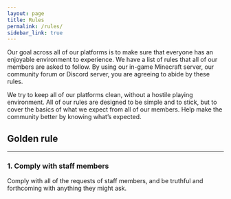 ```yaml
---
layout: page
title: Rules
permalink: /rules/
sidebar_link: true
---
```


Our goal across all of our platforms is to make sure that everyone has an enjoyable environment to experience. We have a list of rules that all of our members are asked to follow. By using our in-game Minecraft server, our community forum or Discord server, you are agreeing to abide by these rules.

We try to keep all of our platforms clean, without a hostile playing environment. All of our rules are designed to be simple and to stick, but to cover the basics of what we expect from all of our members. Help make the community better by knowing what’s expected.

## Golden rule

<hr>

### 1. Comply with staff members
Comply with all of the requests of staff members, and be truthful and forthcoming with anything they might ask.
